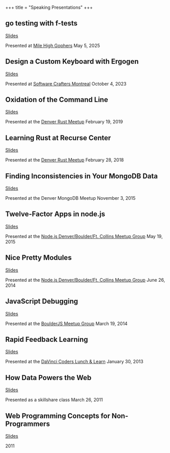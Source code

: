 +++
title = "Speaking Presentations"
+++

<article class="talk">
  <h2>go testing with f-tests</h2>
  <a href="/f-tests/">Slides</a>
  <p>Presented at <a href="https://www.meetup.com/denver-go-language-user-group/">Mile High Gophers</a> May 5, 2025</p>
</article>

<article class="talk">
  <h2>Design a Custom Keyboard with Ergogen</h2>
  <a href="/ergogen/">Slides</a>
  <p>Presented at <a href="https://www.meetup.com/software-crafters-montreal/">Software Crafters Montreal</a> October 4, 2023</p>
</article>

<article class="talk">
  <h2>Oxidation of the Command Line</h2>
  <a href="/rust-cli-2019/">Slides</a>
  <p>Presented at the <a href="https://www.meetup.com/Rust-Boulder-Denver/">Denver Rust Meetup</a> February 19, 2019</p>
</article>

<article class="talk">
  <h2>Learning Rust at Recurse Center</h2>
  <a href="/rust-at-recurse/">Slides</a>
  <p>Presented at the <a href="https://www.meetup.com/Rust-Boulder-Denver/">Denver Rust Meetup</a> February 28, 2018</p>
</article>

<article class="talk">
  <h2>Finding Inconsistencies in Your MongoDB Data</h2>
  <a href="/white-glove/">Slides</a>
  <p>Presented at the Denver MongoDB Meetup November 3, 2015</p>
</article>

<article class="talk">
  <h2>Twelve-Factor Apps in node.js</h2>
  <a href="/twelve-factor-nodejs/">Slides</a>
  <p>Presented at the <a href="http://www.meetup.com/Node-js-Denver-Boulder/">Node.js Denver/Boulder/Ft. Collins Meetup Group</a> May 19, 2015</p>
</article>

<article class="talk">
  <h2>Nice Pretty Modules</h2>
  <a href="/npm-gold/">Slides</a>
  <p>Presented at the <a href="http://www.meetup.com/Node-js-Denver-Boulder/">Node.js Denver/Boulder/Ft. Collins Meetup Group</a> June 26, 2014</p>
</article>

<article class="talk">
  <h2>JavaScript Debugging</h2>
  <a href="/js-debug/">Slides</a>
  <p>Presented at the <a href="http://www.meetup.com/Boulder-JS/">BoulderJS Meetup Group</a> March 19, 2014</p>
</article>

<article class="talk">
  <h2>Rapid Feedback Learning</h2>
  <a href="/rapid-feedback/">Slides</a>
  <p>Presented at the <a href="http://www.meetup.com/DaVinci-Coders/">DaVinci Coders Lunch &amp; Learn</a> January 30, 2013</p>
</article>

<article class="talk">
  <h2>How Data Powers the Web</h2>
  <a href="/web-data/">Slides</a>
  <p>Presented as a skillshare class March 26, 2011</p>
</article>

<article class="talk">
  <h2>Web Programming Concepts for Non-Programmers</h2>
  <a href="/web-prog/">Slides</a>
  <p>2011</p>
</article>
